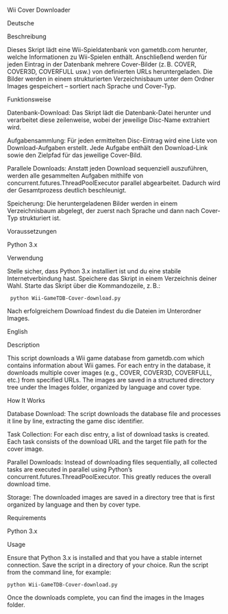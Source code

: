 Wii Cover Downloader

Deutsche

Beschreibung

Dieses Skript lädt eine Wii-Spieldatenbank von gametdb.com herunter, welche Informationen zu Wii-Spielen enthält. Anschließend werden für jeden Eintrag in der Datenbank mehrere Cover-Bilder (z. B. COVER, COVER3D, COVERFULL usw.) von definierten URLs heruntergeladen. Die Bilder werden in einem strukturierten Verzeichnisbaum unter dem Ordner Images gespeichert – sortiert nach Sprache und Cover-Typ.

Funktionsweise

Datenbank-Download:
    Das Skript lädt die Datenbank-Datei herunter und verarbeitet diese zeilenweise, wobei der jeweilige Disc-Name extrahiert wird.

Aufgabensammlung:
    Für jeden ermittelten Disc-Eintrag wird eine Liste von Download-Aufgaben erstellt. Jede Aufgabe enthält den Download-Link sowie den Zielpfad für das jeweilige Cover-Bild.

Parallele Downloads:
    Anstatt jeden Download sequenziell auszuführen, werden alle gesammelten Aufgaben mithilfe von concurrent.futures.ThreadPoolExecutor parallel abgearbeitet. Dadurch wird der Gesamtprozess deutlich beschleunigt.

Speicherung:
    Die heruntergeladenen Bilder werden in einem Verzeichnisbaum abgelegt, der zuerst nach Sprache und dann nach Cover-Typ strukturiert ist.

Voraussetzungen

Python 3.x

Verwendung

Stelle sicher, dass Python 3.x installiert ist und du eine stabile Internetverbindung hast.
Speichere das Skript in einem Verzeichnis deiner Wahl.
Starte das Skript über die Kommandozeile, z. B.:

     python Wii-GameTDB-Cover-download.py

Nach erfolgreichem Download findest du die Dateien im Unterordner Images.

English

Description

This script downloads a Wii game database from gametdb.com which contains information about Wii games. For each entry in the database, it downloads multiple cover images (e.g., COVER, COVER3D, COVERFULL, etc.) from specified URLs. The images are saved in a structured directory tree under the Images folder, organized by language and cover type.

How It Works

Database Download:
    The script downloads the database file and processes it line by line, extracting the game disc identifier.

Task Collection:
    For each disc entry, a list of download tasks is created. Each task consists of the download URL and the target file path for the cover image.

Parallel Downloads:
    Instead of downloading files sequentially, all collected tasks are executed in parallel using Python’s concurrent.futures.ThreadPoolExecutor. This greatly reduces the overall download time.

Storage:
    The downloaded images are saved in a directory tree that is first organized by language and then by cover type.

Requirements

Python 3.x

Usage

Ensure that Python 3.x is installed and that you have a stable internet connection.
Save the script in a directory of your choice.
Run the script from the command line, for example:

    python Wii-GameTDB-Cover-download.py


Once the downloads complete, you can find the images in the Images folder.
